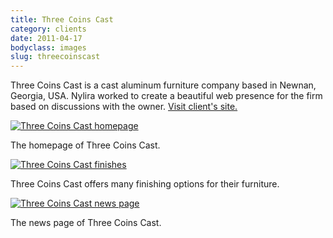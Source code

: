 ```yaml
---
title: Three Coins Cast
category: clients
date: 2011-04-17
bodyclass: images
slug: threecoinscast
---
```


Three Coins Cast is a cast aluminum furniture company based in Newnan, Georgia, USA. Nylira worked to create a beautiful web presence for the firm based on discussions with the owner. [Visit client's site.](http://threecoins.com/)

<div class="figure">
  <a href="../assets/images/projects/threecoinscast-01@2x.png"><img src="../assets/images/projects/threecoinscast-01.png" alt="Three Coins Cast homepage"></a>
  <div class="figcaption">
    <p>The homepage of Three Coins Cast.</p>
  </div>
</div>

<div class="figure">
  <a href="../assets/images/projects/threecoinscast-02@2x.png"><img src="../assets/images/projects/threecoinscast-02.png" alt="Three Coins Cast finishes"></a>
  <div class="figcaption">
    <p>Three Coins Cast offers many finishing options for their furniture.</p>
  </div>
</div>

<div class="figure">
  <a href="../assets/images/projects/threecoinscast-03@2x.png"><img src="../assets/images/projects/threecoinscast-03.png" alt="Three Coins Cast news page"></a>
  <div class="figcaption">
    <p>The news page of Three Coins Cast.</p>
  </div>
</div>
